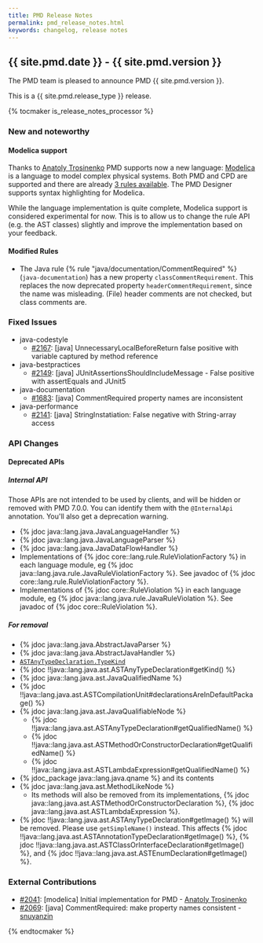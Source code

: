 ```yaml
---
title: PMD Release Notes
permalink: pmd_release_notes.html
keywords: changelog, release notes
---
```


## {{ site.pmd.date }} - {{ site.pmd.version }}

The PMD team is pleased to announce PMD {{ site.pmd.version }}.

This is a {{ site.pmd.release_type }} release.

{% tocmaker is_release_notes_processor %}

### New and noteworthy

#### Modelica support

Thanks to [Anatoly Trosinenko](https://github.com/atrosinenko) PMD supports now a new language:
[Modelica](https://modelica.org/modelicalanguage) is a language to model complex physical systems.
Both PMD and CPD are supported and there are already [3 rules available](pmd_rules_modelica.html).
The PMD Designer supports syntax highlighting for Modelica.

While the language implementation is quite complete, Modelica support is considered experimental
for now. This is to allow us to change the rule API (e.g. the AST classes) slightly and improve
the implementation based on your feedback.

#### Modified Rules

*   The Java rule {% rule "java/documentation/CommentRequired" %} (`java-documentation`) has a new property
    `classCommentRequirement`. This replaces the now deprecated property `headerCommentRequirement`, since
    the name was misleading. (File) header comments are not checked, but class comments are.

### Fixed Issues

*   java-codestyle
    *   [#2167](https://github.com/pmd/pmd/issues/2167): \[java] UnnecessaryLocalBeforeReturn false positive with variable captured by method reference
*   java-bestpractices
    *   [#2149](https://github.com/pmd/pmd/issues/2149): \[java] JUnitAssertionsShouldIncludeMessage - False positive with assertEquals and JUnit5
*   java-documentation
    *   [#1683](https://github.com/pmd/pmd/issues/1683): \[java] CommentRequired property names are inconsistent
*   java-performance
    *   [#2141](https://github.com/pmd/pmd/issues/2141): \[java] StringInstatiation: False negative with String-array access

### API Changes


#### Deprecated APIs

##### Internal API

Those APIs are not intended to be used by clients, and will be hidden or removed with PMD 7.0.0.
You can identify them with the `@InternalApi` annotation. You'll also get a deprecation warning.

* {% jdoc java::lang.java.JavaLanguageHandler %}
* {% jdoc java::lang.java.JavaLanguageParser %}
* {% jdoc java::lang.java.JavaDataFlowHandler %}
* Implementations of {% jdoc core::lang.rule.RuleViolationFactory %} in each
  language module, eg {% jdoc java::lang.java.rule.JavaRuleViolationFactory %}.
  See javadoc of {% jdoc core::lang.rule.RuleViolationFactory %}.
* Implementations of {% jdoc core::RuleViolation %} in each language module,
  eg {% jdoc java::lang.java.rule.JavaRuleViolation %}. See javadoc of
  {% jdoc core::RuleViolation %}.

##### For removal

* {% jdoc java::lang.java.AbstractJavaParser %}
* {% jdoc java::lang.java.AbstractJavaHandler %}
* [`ASTAnyTypeDeclaration.TypeKind`](https://javadoc.io/page/net.sourceforge.pmd/pmd-java/6.21.0/net/sourceforge/pmd/lang/java/ast/ASTAnyTypeDeclaration.TypeKind.html)
* {% jdoc !!java::lang.java.ast.ASTAnyTypeDeclaration#getKind() %}
* {% jdoc java::lang.java.ast.JavaQualifiedName %}
* {% jdoc !!java::lang.java.ast.ASTCompilationUnit#declarationsAreInDefaultPackage() %}
* {% jdoc java::lang.java.ast.JavaQualifiableNode %}
  * {% jdoc !!java::lang.java.ast.ASTAnyTypeDeclaration#getQualifiedName() %}
  * {% jdoc !!java::lang.java.ast.ASTMethodOrConstructorDeclaration#getQualifiedName() %}
  * {% jdoc !!java::lang.java.ast.ASTLambdaExpression#getQualifiedName() %}
* {% jdoc_package java::lang.java.qname %} and its contents
* {% jdoc java::lang.java.ast.MethodLikeNode %}
  * Its methods will also be removed from its implementations,
    {% jdoc java::lang.java.ast.ASTMethodOrConstructorDeclaration %},
    {% jdoc java::lang.java.ast.ASTLambdaExpression %}.
* {% jdoc !!java::lang.java.ast.ASTAnyTypeDeclaration#getImage() %} will be removed. Please use `getSimpleName()`
  instead. This affects {% jdoc !!java::lang.java.ast.ASTAnnotationTypeDeclaration#getImage() %},
  {% jdoc !!java::lang.java.ast.ASTClassOrInterfaceDeclaration#getImage() %}, and
  {% jdoc !!java::lang.java.ast.ASTEnumDeclaration#getImage() %}.


### External Contributions

*   [#2041](https://github.com/pmd/pmd/pull/2041): \[modelica] Initial implementation for PMD - [Anatoly Trosinenko](https://github.com/atrosinenko)
*   [#2069](https://github.com/pmd/pmd/pull/2069): \[java] CommentRequired: make property names consistent - [snuyanzin](https://github.com/snuyanzin)

{% endtocmaker %}

